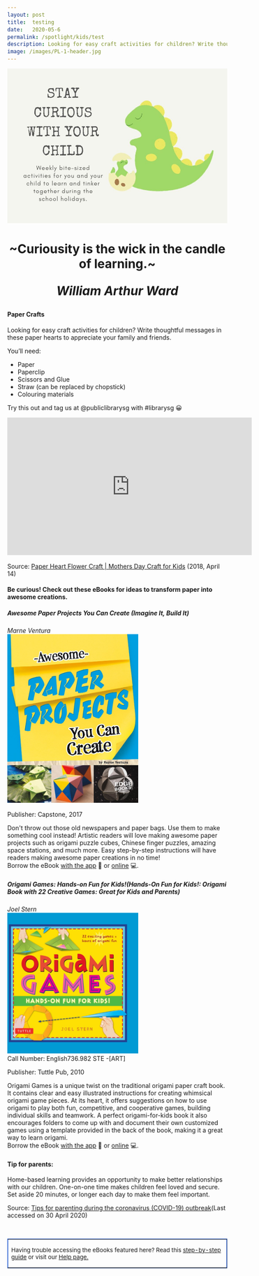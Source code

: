 ```yaml
---
layout: post
title:  testing
date:   2020-05-6
permalink: /spotlight/kids/test
description: Looking for easy craft activities for children? Write thoughtful messages in these paper hearts to appreciate your family and friends. 
image: /images/PL-1-header.jpg
---
```

<img src="/images/PL-1-header.jpg">
<h1 style="text-align:center">~Curiousity is the wick in the candle of learning.~<p><i>William Arthur Ward</i></p></h1>
<h4>Paper Crafts</h4>
<p>Looking for easy craft activities for children? Write thoughtful messages in these paper hearts to appreciate your family and friends.</p>
<p>You&rsquo;ll need:</p>
<ul>
<li>Paper</li>
<li>Paperclip</li>
<li>Scissors and Glue</li>
<li>Straw (can be replaced by chopstick)</li>
<li>Colouring materials</li>
</ul>
<p>Try this out and tag us at @publiclibrarysg with #librarysg 😀</p>
<div class="bp-youtube"><iframe src="https://www.youtube.com/embed/D4XSlCCXyvU" width="560" height="315" frameborder="0" allowfullscreen="allowfullscreen"></iframe></div><p>Source: <a href="https://www.youtube.com/watch?v=D4XSlCCXyvU&amp;feature=youtu.be" target="_blank" rel="noopener">Paper Heart Flower Craft | Mothers Day Craft for Kids</a> (2018, April 14)
<h4>Be curious! Check out these eBooks for ideas to transform paper into awesome creations.</h4>
<p><h5>Awesome Paper Projects You Can Create (Imagine It, Build It)</h5></p>
<i>Marne Ventura</i><br/>
<a href="https://nlb.overdrive.com/media/B2220018-13D4-4EAF-A71E-EE36AAB00D3B"><img src="/images/PL-1-paper1.jpg" style="width:300px; text-align:left;"></a><br/>
<p>Publisher: Capstone, 2017<p>
Don't throw out those old newspapers and paper bags. Use them to make something cool instead! Artistic readers will love making awesome paper projects such as origami puzzle cubes, Chinese finger puzzles, amazing space stations, and much more. Easy step-by-step instructions will have readers making awesome paper creations in no time!<br/> 
Borrow the eBook <a href="https://nlb.overdrive.com/media/B2220018-13D4-4EAF-A71E-EE36AAB00D3B">with the app</a> 📱 or <a href="https://nlb.overdrive.com/media/B2220018-13D4-4EAF-A71E-EE36AAB00D3B">online</a> 💻.
<p><h5>Origami Games: Hands-on Fun for Kids!(Hands-On Fun for Kids!: Origami Book with 22 Creative Games: Great for Kids and Parents)</h5></p>
<i>Joel Stern</i><br/>
<a href="https://nlb.overdrive.com/media/%7B7457F25D-2830-4EC5-9547-CB1986379739%7D"><img src="/images/PL-1-paper2.jpg" style="width:300px; text-align:left;"></a><br/>
Call Number: English736.982 STE -[ART]
<p>Publisher: Tuttle Pub, 2010</p>
Origami Games is a unique twist on the traditional origami paper craft book. It contains clear and easy illustrated instructions for creating whimsical origami game pieces. At its heart, it offers suggestions on how to use origami to play both fun, competitive, and cooperative games, building individual skills and teamwork. A perfect origami-for-kids book it also encourages folders to come up with and document their own customized games using a template provided in the back of the book, making it a great way to learn origami.<br/> 
Borrow the eBook <a href="https://nlb.overdrive.com/media/%7B7457F25D-2830-4EC5-9547-CB1986379739%7D">with the app</a> 📱 or <a href="https://nlb.overdrive.com/media/%7B7457F25D-2830-4EC5-9547-CB1986379739%7D">online</a> 💻.
<h4>Tip for parents:</h4>
<p>Home-based learning provides an opportunity to make better relationships with our children. One-on-one time makes children feel loved and secure. Set aside 20 minutes, or longer each day to make them feel important.</p>
<p>Source: <a href="https://www.unicef.org/coronavirus/covid-19-parenting-tips#3e" target="_blank">Tips for parenting during the coronavirus (COVID-19) outbreak</a>(Last accessed on 30 April 2020)</p><br/>
<table style="border-color: #4372d6;" border="1px" cellspacing="0" cellpadding="0">
<tbody>
<tr>
<td>
<p style="font-size: 10pt;">Having trouble accessing the eBooks featured here? Read this <a href="/images/UsingNLB'sresourcepackage_guide_20200204.pdf" target="blank">step-by-step guide</a> or visit our <a href="/get-started-with/libby/">Help page.</a></p>
</td>
</tr>
</tbody>
</table>


